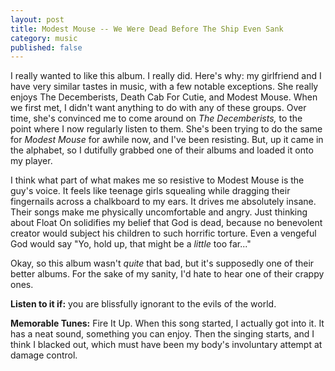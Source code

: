```yaml
---
layout: post
title: Modest Mouse -- We Were Dead Before The Ship Even Sank
category: music
published: false
---
```


I really wanted to like this album. I really did. Here's why: my girlfriend and I
have very similar tastes in music, with a few notable exceptions. She really enjoys 
The Decemberists, Death Cab For Cutie, and Modest Mouse. When we first met, I didn't want anything to 
do with any of these groups. Over time, she's convinced me to come around on *The Decemberists,*
to the point where I now regularly listen to them. She's been trying to do the same for
*Modest Mouse* for awhile now, and I've been resisting. But, up it came in the alphabet,
so I dutifully grabbed one of their albums and loaded it onto my player.

I think what part of what makes me so resistive to Modest Mouse is the guy's voice. It
feels like teenage girls squealing while dragging their fingernails across a chalkboard
to my ears. It drives me absolutely insane. Their songs make me physically uncomfortable
and angry. Just thinking about Float On solidifies my belief that God is dead, 
because no benevolent creator would subject his children to such horrific torture.
Even a vengeful God would say "Yo, hold up, that might be a *little* too far..."

Okay, so this album wasn't *quite* that bad, but it's supposedly one of their 
better albums. For the sake of my sanity, I'd hate to hear one of their crappy ones.

**Listen to it if:** you are blissfully ignorant to the evils of the world.

**Memorable Tunes:** Fire It Up. When this song started, I actually got into it. It has a
neat sound, something you can enjoy. Then the singing starts, and I think I blacked out,
which must have been my body's involuntary attempt at damage control.
